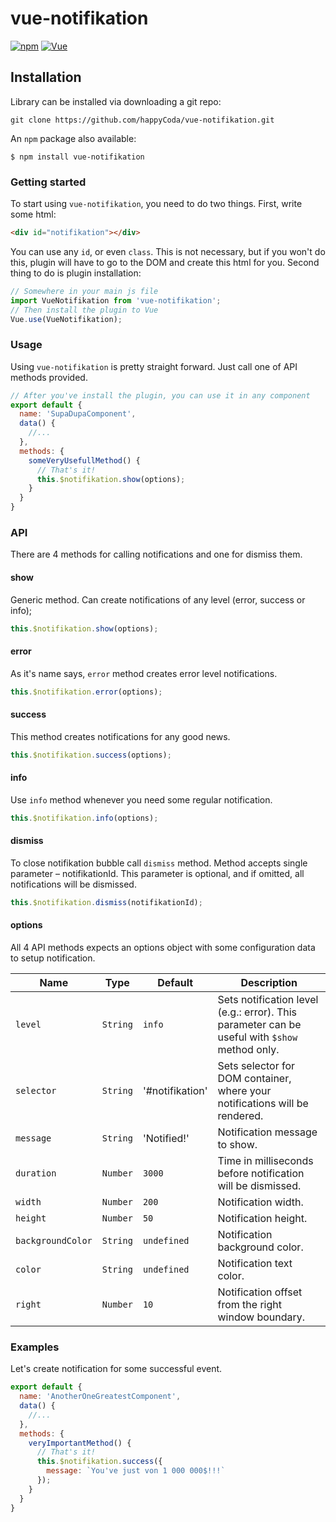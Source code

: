# vue-notifikation
[![npm](https://img.shields.io/npm/v/vue-notifikation.svg?style=flat-square)](https://www.npmjs.com/package/vue-notifikation) [![Vue](https://img.shields.io/badge/vue-2.x-brightgreen.svg?style=flat-square)](https://vuejs.org/)

## Installation
Library can be installed via downloading a git repo:

```shell
git clone https://github.com/happyCoda/vue-notifikation.git
```

An `npm` package also available:

```shell
$ npm install vue-notifikation
```

### Getting started
To start using `vue-notifikation`, you need to do two things. First, write some html:

```html
<div id="notifikation"></div>
```
You can use any `id`, or even `class`. This is not necessary, but if you won't do this, plugin will have to go to the DOM and create this html for you. Second thing to do is plugin installation:

```js
// Somewhere in your main js file
import VueNotifikation from 'vue-notifikation';
// Then install the plugin to Vue
Vue.use(VueNotifikation);
```

### Usage
Using `vue-notifikation` is pretty straight forward. Just call one of API methods provided.

```js
// After you've install the plugin, you can use it in any component
export default {
  name: 'SupaDupaComponent',
  data() {
    //...
  },
  methods: {
    someVeryUsefullMethod() {
      // That's it!
      this.$notifikation.show(options);
    }
  }
}
```

### API
There are 4 methods for calling notifications and one for dismiss them.

#### show
Generic method. Can create notifications of any level (error, success or info);

```js
this.$notifikation.show(options);
```

#### error
As it's name says, `error` method creates error level notifications.

```js
this.$notifikation.error(options);
```

#### success
This method creates notifications for any good news.

```js
this.$notifikation.success(options);
```

#### info
Use `info` method whenever you need some regular notification.

```js
this.$notifikation.info(options);
```

#### dismiss
To close notifikation bubble call `dismiss` method. Method accepts single parameter – notifikationId. This parameter is optional, and if omitted, all notifications will be dismissed.

```js
this.$notifikation.dismiss(notifikationId);
```

#### options
All 4 API methods expects an options object with some configuration data to setup notification.

| Name | Type | Default | Description |
|---|---|---|---|
| `level` | `String` | `info` |  Sets notification level (e.g.: error). This parameter can be useful with `$show` method only. |
| `selector` | `String` | '#notifikation' | Sets selector for DOM container, where your notifications will be rendered. |
| `message` | `String` | 'Notified!' | Notification message to show. |
| `duration` | `Number` | `3000` |  Time in milliseconds before notification will be dismissed. |
| `width` | `Number` | `200` |  Notification width. |
| `height` | `Number` | `50` |  Notification height. |
| `backgroundColor` | `String` | `undefined` |  Notification background color. |
| `color` | `String` | `undefined` |  Notification text color. |
| `right` | `Number` | `10` |  Notification offset from the right window boundary. |

### Examples
Let's create notification for some successful event.

```js
export default {
  name: 'AnotherOneGreatestComponent',
  data() {
    //...
  },
  methods: {
    veryImportantMethod() {
      // That's it!
      this.$notifikation.success({
        message: `You've just von 1 000 000$!!!`
      });
    }
  }
}
```
